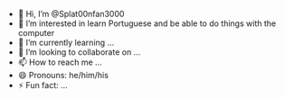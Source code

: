 - 👋 Hi, I’m @Splat00nfan3000
- 👀 I’m interested in learn Portuguese and be able to do things with the computer 
- 🌱 I’m currently learning ...
- 💞️ I’m looking to collaborate on ...
- 📫 How to reach me ...
- 😄 Pronouns: he/him/his
- ⚡ Fun fact: ...

<!---
Splat00nfan3000/Splat00nfan3000 is a ✨ special ✨ repository because its `README.md` (this file) appears on your GitHub profile.
You can click the Preview link to take a look at your changes.
--->

